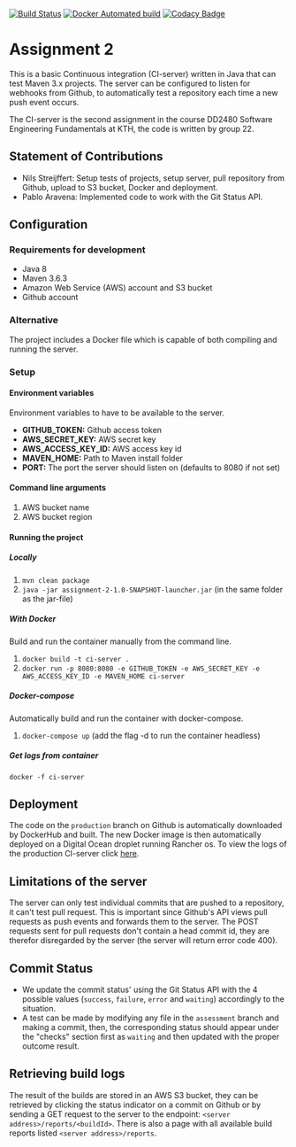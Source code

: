 [![Build Status](https://travis-ci.com/DD2480-Group-22/assignment-2.svg?branch=master)](https://travis-ci.com/DD2480-Group-22/assignment-2)
[![Docker Automated build](https://img.shields.io/docker/automated/nilsx/dd480-assignment-2)](https://hub.docker.com/repository/docker/nilsx/dd480-assignment-2)
[![Codacy Badge](https://api.codacy.com/project/badge/Grade/6e26b85db281421ebc7665e67cd6c55e)](https://www.codacy.com/gh/DD2480-Group-22/assignment-2?utm_source=github.com&amp;utm_medium=referral&amp;utm_content=DD2480-Group-22/assignment-2&amp;utm_campaign=Badge_Grade)

# Assignment 2
This is a basic Continuous integration (CI-server) written in Java that can test Maven 3.x projects. The server can be 
configured to listen for webhooks from Github, to automatically test a repository each time a new push event occurs.

The CI-server is the second assignment in the course DD2480 Software Engineering Fundamentals at KTH, the code is 
written by group 22.

## Statement of Contributions
  * Nils Streijffert: Setup tests of projects, setup server, pull repository from Github, upload to S3 bucket, Docker and deployment.
  * Pablo Aravena: Implemented code to work with the Git Status API.

## Configuration
### Requirements for development
  * Java 8
  * Maven 3.6.3
  * Amazon Web Service (AWS) account and S3 bucket
  * Github account

### Alternative
The project includes a Docker file which is capable of both compiling and running the server.

### Setup
#### Environment variables
Environment variables to have to be available to the server.
   * **GITHUB_TOKEN:** Github access token
   * **AWS_SECRET_KEY:** AWS secret key
   * **AWS_ACCESS_KEY_ID:** AWS access key id
   * **MAVEN_HOME:** Path to Maven install folder
   * **PORT:** The port the server should listen on (defaults to 8080 if not set)

#### Command line arguments
   1. AWS bucket name
   2. AWS bucket region

#### Running the project
##### Locally
   1. `mvn clean package`
   2. `java -jar assignment-2-1.0-SNAPSHOT-launcher.jar` (in the same folder as the jar-file)

##### With Docker
Build and run the container manually from the command line.
   1. `docker build -t ci-server .`
   2. `docker run -p 8080:8080 -e GITHUB_TOKEN -e AWS_SECRET_KEY -e AWS_ACCESS_KEY_ID -e MAVEN_HOME ci-server`
   
##### Docker-compose
Automatically build and run the container with docker-compose. 
   1. `docker-compose up` (add the flag -d to run the container headless)
   
##### Get logs from container
`docker -f ci-server`

## Deployment
The code on the `production` branch on Github is automatically downloaded by DockerHub and built. The new Docker image 
is then automatically deployed on a Digital Ocean droplet running Rancher os. To view the logs of the production
CI-server click [here](http://104.248.32.226:9999/container/cf63f735d839).

## Limitations of the server
The server can only test individual commits that are pushed to a repository, it can't test pull request. 
This is important since Github's API views pull requests as push events and forwards them to the server. The POST 
requests sent for pull requests don't contain a head commit id, they are therefor disregarded by the server (the server
will return error code 400).

## Commit Status
  * We update the commit status' using the Git Status API with the 4 possible values (`success`, `failure`, `error` and `waiting`) accordingly to the situation.
  * A test can be made by modifying any file in the `assessment` branch and making a commit, then, the corresponding status should appear under the "checks" section first as `waiting` and then updated with the proper outcome result.

## Retrieving build logs
The result of the builds are stored in an AWS S3 bucket, they can be retrieved by clicking the status indicator on a commit on Github
or by sending a GET request to the server to the endpoint: `<server address>/reports/<buildId>`. There is also a page with all available build reports
listed `<server address>/reports`.
